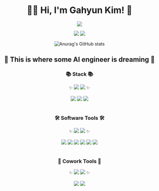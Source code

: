 <div align="center">

<h1>👩‍💻 Hi, I'm Gahyun Kim! 👋</h1>
<a href="https://hits.seeyoufarm.com"><img src="https://hits.seeyoufarm.com/api/count/incr/badge.svg?url=https%3A%2F%2Fgithub.com%2Fgjbae1212%2Fhit-counter&count_bg=%23114A78&title_bg=%23467CB4&icon=&icon_color=%23E7E7E7&title=hits&edge_flat=false"/></a>   

<a href="mailto:ailleen1004@gmail.com" target="_blank"><img src="https://img.shields.io/badge/gmail-EA4335?style=for-the-badge&logo=gmail&logoColor=white"></a>
<a href="https://developed-gwaboon.tistory.com/" target="_blank"><img src="https://img.shields.io/badge/tistory-000000?style=for-the-badge&logo=tistory&logoColor=white"></a>

![Anurag's GitHub stats](https://github-readme-stats.vercel.app/api?username=ailleen1004&show_icons=true&theme=tokyonight)

<h2>🐣 This is where some AI engineer is dreaming 💫</h2>

<!--
**ailleen1004/ailleen1004** is a ✨ _special_ ✨ repository because its `README.md` (this file) appears on your GitHub profile.

Here are some ideas to get you started:

- 🔭 I’m currently working on ...
- 🌱 I’m currently learning ...
- 👯 I’m looking to collaborate on ...
- 🤔 I’m looking for help with ...
- 💬 Ask me about ...
- 📫 How to reach me: ...
- 😄 Pronouns: ...
- ⚡ Fun fact: ...
-->

<h3>📚 Stack 📚</h3>
✨ <img src="https://img.shields.io/badge/Python-3776AB?style=for-the-badge&logo=Python&logoColor=white">
<img src="https://img.shields.io/badge/pytorch-EE4C2C?style=for-the-badge&logo=pytorch&logoColor=white"> ✨
<br><br>
<img src="https://img.shields.io/badge/C-A8B9CC?style=for-the-badge&logo=c&logoColor=black">
<img src="https://img.shields.io/badge/C++-00599C?style=for-the-badge&logo=cplusplus&logoColor=white">
<img src="https://img.shields.io/badge/JavaScript-F7DF1E?style=for-the-badge&logo=javascript&logoColor=black">
<br><br>
<h3>🛠️ Software Tools 🛠️</h3>
✨ <img src="https://img.shields.io/badge/googlecolab-F9AB00?style=for-the-badge&logo=googlecolab&logoColor=white"></a>
<img src="https://img.shields.io/badge/jupyter-F37626?style=for-the-badge&logo=jupyter&logoColor=white"></a> ✨
<br><br>
<img src="https://img.shields.io/badge/visualstudio-5C2D91?style=for-the-badge&logo=visualstudio&logoColor=white"></a>
<img src="https://img.shields.io/badge/visualstudiocode-007ACC?style=for-the-badge&logo=visualstudiocode&logoColor=white"></a>
<img src="https://img.shields.io/badge/androidstudio-3DDC84?style=for-the-badge&logo=androidstudio&logoColor=white"></a>
<img src="https://img.shields.io/badge/mysql-4479A1?style=for-the-badge&logo=mysql&logoColor=white"></a>
<img src="https://img.shields.io/badge/mongodb-47A248?style=for-the-badge&logo=mongodb&logoColor=white"></a>
<img src="https://img.shields.io/badge/dialogflow-FF9800?style=for-the-badge&logo=dialogflow&logoColor=white"></a>
<br><br>
<h3>💞 Cowork Tools 💞</h3>
✨ <img src="https://img.shields.io/badge/github-181717?style=for-the-badge&logo=github&logoColor=white"></a>
<img src="https://img.shields.io/badge/notion-000000?style=for-the-badge&logo=notion&logoColor=white"></a> ✨
<br><br>
<img src="https://img.shields.io/badge/figma-F24E1E?style=for-the-badge&logo=figma&logoColor=white"></a>
<img src="https://img.shields.io/badge/slack-4A154B?style=for-the-badge&logo=slack&logoColor=white"></a>

</div>
